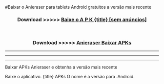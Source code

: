 #Baixar o Anieraser   para tablets Android gratuitos a versão mais recente


<div align="center">
<h3>Download >>>>> <a href="https://pt-web.web.app/?pt= {title}">Baixe o A P K {title} [sem anúncios]</a></h3><br>

<h3>Download >>>>> <a href="https://pt-web.web.app/?pt= {title}">Anieraser  Baixar APKs</a></h3>
</div>

----------------------------------------------------------

----------------------------------------------------------

----------------------------------------------------------

Baixar APKs Anieraser  e obtenha a versão mais recente

Baixe o aplicativo. {title} APKs O nome é a versão para .Android.


